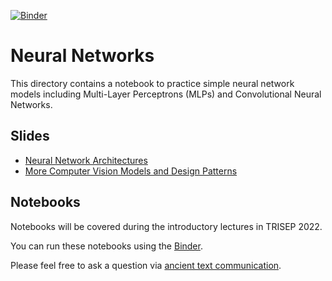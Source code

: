 

[![Binder](https://mybinder.org/badge_logo.svg)](https://mybinder.org/v2/gh/drinkingkazu/TRISEP2022ML/HEAD?filepath=NeuralNetworks)

# Neural Networks

This directory contains a notebook to practice simple neural network models including Multi-Layer Perceptrons (MLPs) and Convolutional Neural Networks.

## Slides

* [Neural Network Architectures](https://docs.google.com/presentation/d/19TuJy02tP-Yk0nxkIMFdHBjRQFeo8OMEbyHdOqFvkMc/edit?usp=sharing)
* [More Computer Vision Models and Design Patterns](https://docs.google.com/presentation/d/1Wesuy8R6J--rqobPGySrb4bDqT0UjmIO-ljx3-JY99E/edit?usp=sharing)


## Notebooks

Notebooks will be covered during the introductory lectures in TRISEP 2022.

You can run these notebooks using the [Binder](https://mybinder.org/v2/gh/drinkingkazu/TRISEP2022ML/HEAD?filepath=NeuralNetworks).

Please feel free to ask a question via [ancient text communication](mailto:kterao@slac.stanford.edu).

